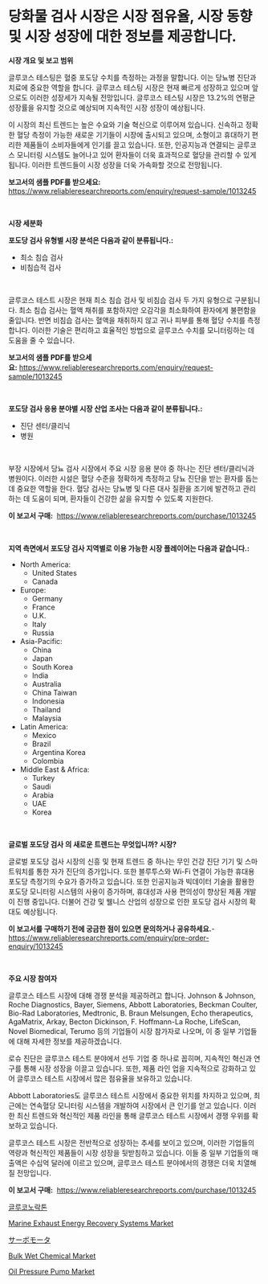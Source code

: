 <p><h1>당화물 검사 시장은 시장 점유율, 시장 동향 및 시장 성장에 대한 정보를 제공합니다.</h1></p><p><strong>시장 개요 및 보고 범위</strong></p>
<p><p>글루코스 테스팅은 혈중 포도당 수치를 측정하는 과정을 말합니다. 이는 당뇨병 진단과 치료에 중요한 역할을 합니다. 글루코스 테스팅 시장은 현재 빠르게 성장하고 있으며 앞으로도 이러한 성장세가 지속될 전망입니다. 글루코스 테스팅 시장은 13.2%의 연평균 성장률을 유지할 것으로 예상되며 지속적인 시장 성장이 예상됩니다. </p><p>이 시장의 최신 트렌드는 높은 수요와 기술 혁신으로 이루어져 있습니다. 신속하고 정확한 혈당 측정이 가능한 새로운 기기들이 시장에 출시되고 있으며, 소형이고 휴대하기 편리한 제품들이 소비자들에게 인기를 끌고 있습니다. 또한, 인공지능과 연결되는 글루코스 모니터링 시스템도 늘어나고 있어 환자들이 더욱 효과적으로 혈당을 관리할 수 있게 됩니다. 이러한 트렌드들이 시장 성장을 더욱 가속화할 것으로 전망됩니다.</p></p>
<p><strong>보고서의 샘플 PDF를 받으세요:</strong> <a href="https://www.reliableresearchreports.com/enquiry/request-sample/1013245">https://www.reliableresearchreports.com/enquiry/request-sample/1013245</a></p>
<p>&nbsp;</p>
<p><strong>시장 세분화</strong></p>
<p><strong>포도당 검사 유형별 시장 분석은 다음과 같이 분류됩니다.:</strong></p>
<p><ul><li>최소 침습 검사</li><li>비침습적 검사</li></ul></p>
<p>&nbsp;</p>
<p><p>글루코스 테스트 시장은 현재 최소 침습 검사 및 비침습 검사 두 가지 유형으로 구분됩니다. 최소 침습 검사는 혈액 채취를 포함하지만 오감각을 최소화하여 환자에게 불편함을 줄입니다. 반면 비침습 검사는 혈액을 채취하지 않고 귀나 피부를 통해 혈당 수치를 측정합니다. 이러한 기술은 편리하고 효율적인 방법으로 글루코스 수치를 모니터링하는 데 도움을 줄 수 있습니다.</p></p>
<p><strong>보고서의 샘플 PDF를 받으세요:</strong>&nbsp;<a href="https://www.reliableresearchreports.com/enquiry/request-sample/1013245">https://www.reliableresearchreports.com/enquiry/request-sample/1013245</a></p>
<p>&nbsp;</p>
<p><strong> 포도당 검사 응용 분야별 시장 산업 조사는 다음과 같이 분류됩니다.:</strong></p>
<p><ul><li>진단 센터/클리닉</li><li>병원</li></ul></p>
<p>&nbsp;</p>
<p><p>부장 시장에서 당뇨 검사 시장에서 주요 시장 응용 분야 중 하나는 진단 센터/클리닉과 병원이다. 이러한 시설은 혈당 수준을 정확하게 측정하고 당뇨 진단을 받는 환자를 돕는 데 중요한 역할을 한다. 혈당 검사는 당뇨병 및 다른 대사 질환을 조기에 발견하고 관리하는 데 도움이 되며, 환자들이 건강한 삶을 유지할 수 있도록 지원한다.</p></p>
<p><strong>이 보고서 구매:</strong>&nbsp; <a href="https://www.reliableresearchreports.com/purchase/1013245">https://www.reliableresearchreports.com/purchase/1013245</a></p>
<p>&nbsp;</p>
<p><strong>지역 측면에서 포도당 검사 지역별로 이용 가능한 시장 플레이어는 다음과 같습니다.:</strong></p>
<p><ul>
    <li>
        North America:
        <ul>
            <li>United States</li>
            <li>Canada</li>
        </ul>
    </li>
    <li>
        Europe:
        <ul>
            <li>Germany</li>
            <li>France</li>
            <li>U.K.</li>
            <li>Italy</li>
            <li>Russia</li>
        </ul>
    </li>
    <li>
        Asia-Pacific:
        <ul>
            <li>China</li>
            <li>Japan</li>
            <li>South Korea</li>
            <li>India</li>
            <li>Australia</li>
            <li>China Taiwan</li>
            <li>Indonesia</li>
            <li>Thailand</li>
            <li>Malaysia</li>
        </ul>
    </li>
    <li>
        Latin America:
        <ul>
            <li>Mexico</li>
            <li>Brazil</li>
            <li>Argentina Korea</li>
            <li>Colombia</li>
        </ul>
    </li>
    <li>
        Middle East & Africa:
        <ul>
            <li>Turkey</li>
            <li>Saudi</li>
            <li>Arabia</li>
            <li>UAE</li>
            <li>Korea</li>
        </ul>
    </li>
    </ul></p>
<p>&nbsp;</p>
<p><strong>글로벌 포도당 검사 의 새로운 트렌드는 무엇입니까? 시장?</strong></p>
<p><p>글로벌 포도당 검사 시장의 신흥 및 현재 트렌드 중 하나는 무인 건강 진단 기기 및 스마트워치를 통한 자가 진단의 증가입니다. 또한 블루투스와 Wi-Fi 연결이 가능한 휴대용 포도당 측정기의 수요가 증가하고 있습니다. 또한 인공지능과 빅데이터 기술을 활용한 포도당 모니터링 시스템의 사용이 증가하며, 휴대성과 사용 편의성이 향상된 제품 개발이 진행 중입니다. 더불어 건강 및 웰니스 산업의 성장으로 인한 포도당 검사 시장의 확대도 예상됩니다.</p></p>
<p><strong>이 보고서를 구매하기 전에 궁금한 점이 있으면 문의하거나 공유하세요.</strong>- <a href="https://www.reliableresearchreports.com/enquiry/pre-order-enquiry/1013245">https://www.reliableresearchreports.com/enquiry/pre-order-enquiry/1013245</a></p>
<p>&nbsp;</p>
<p><strong>주요 시장 참여자</strong></p>
<p><p>글루코스 테스트 시장에 대해 경쟁 분석을 제공하려고 합니다. Johnson & Johnson, Roche Diagnostics, Bayer, Siemens, Abbott Laboratories, Beckman Coulter, Bio-Rad Laboratories, Medtronic, B. Braun Melsungen, Echo therapeutics, AgaMatrix, Arkay, Becton Dickinson, F. Hoffmann-La Roche, LifeScan, Novel Biomedical, Terumo 등의 기업들이 시장 참가자로 나오며, 이 중 일부 기업들에 대해 자세한 정보를 제공하겠습니다.</p><p>로슈 진단은 글루코스 테스트 분야에서 선두 기업 중 하나로 꼽히며, 지속적인 혁신과 연구를 통해 시장 성장을 이끌고 있습니다. 또한, 제품 라인 업을 지속적으로 강화하고 있어 글루코스 테스트 시장에서 많은 점유율을 보유하고 있습니다.</p><p>Abbott Laboratories도 글루코스 테스트 시장에서 중요한 위치를 차지하고 있으며, 최근에는 연속혈당 모니터링 시스템을 개발하여 시장에서 큰 인기를 얻고 있습니다. 이러한 최신 트렌드와 혁신적인 제품 라인을 통해 글루코스 테스트 시장에서 경쟁 우위를 확보하고 있습니다.</p><p>글루코스 테스트 시장은 전반적으로 성장하는 추세를 보이고 있으며, 이러한 기업들의 역량과 혁신적인 제품들이 시장 성장을 뒷받침하고 있습니다. 이들 중 일부 기업들의 매출액은 수십억 달러에 이르고 있으며, 글루코스 테스트 분야에서의 경쟁은 더욱 치열해질 전망입니다.</p></p>
<p><strong>이 보고서 구매:</strong>&nbsp;&nbsp;<a href="https://www.reliableresearchreports.com/purchase/1013245">https://www.reliableresearchreports.com/purchase/1013245</a></p>
<p><p><a href="https://github.com/vsr06p4p49/Market-Research-Report-List-1/blob/main/6061647194137.md">글루코노락톤</a></p><p><a href="https://issuu.com/reportprime-2/docs/marine-exhaust-energy-recovery-systems-market-size">Marine Exhaust Energy Recovery Systems Market</a></p><p><a href="https://github.com/cbigkbh02719/Market-Research-Report-List-1/blob/main/4998527194413.md">サーボモータ</a></p><p><a href="https://github.com/angelajermaine/Market-Research-Report-List-2/blob/main/bulk-wet-chemical-market.md">Bulk Wet Chemical Market</a></p><p><a href="https://issuu.com/reportprime-2/docs/oil-pressure-pump-market-size-2030.pptx">Oil Pressure Pump Market</a></p></p>
